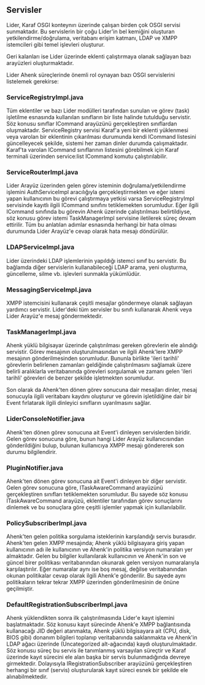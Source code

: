 ## Servisler

Lider, Karaf OSGI konteynırı üzerinde çalışan birden çok OSGI servisi sunmaktadır.
Bu servislerin bir çoğu Lider'in bel kemiğini oluşturan yetkilendirme/doğrulama, veritabanı erişim katmanı, 
LDAP ve XMPP istemcileri gibi temel işlevleri oluşturur.

Geri kalanları ise Lider üzerinde eklenti çalıştırmaya olanak sağlayan bazı arayüzleri oluşturmaktadır.

Lider Ahenk süreçlerinde önemli rol oynayan bazı OSGI servislerini listelemek gerekirse:

### ServiceRegistryImpl.java

Tüm eklentiler ve bazı Lider modülleri tarafından sunulan ve görev (task) işletilme esnasında kullanılan sınıfların 
bir liste halinde tutulduğu servistir. Söz konusu sınıflar ICommand arayüzünü gerçekleştiren sınıflardan oluşmaktadır.
ServiceRegistry servisi Karaf'a yeni bir eklenti yüklenmesi veya varolan bir eklentinin çıkarılması durumunda kendi ICommand 
listesini güncelleyecek şekilde, sistemi her zaman dinler durumda çalışmaktadır. Karaf'ta varolan ICommand sınıflarının
listesini görebilmek için Karaf terminali üzerinden service:list ICommand komutu çalıştırılabilir.

### ServiceRouterImpl.java

Lider Arayüz üzerinden gelen görev isteminin doğrulama/yetkilendirme işlemini AuthServiceImpl aracılığıyla gerçekleştirmekten
ve eğer istemi yapan kullanıcının bu görevi çalıştırmaya yetkisi varsa ServiceRegistryImpl servisinde kayıtlı ilgili ICommand
sınıfını tetiklemekten sorumludur. Eğer ilgili ICommand sınıfında bu görevin Ahenk üzerinde çalıştırılması belirtildiyse,
söz konusu görev istemi TaskManagerImpl servisine iletilerek süreç devam ettirilir. Tüm bu anlatılan adımlar esnasında herhangi
bir hata olması durumunda Lider Arayüz'e cevap olarak hata mesajı döndürülür.

### LDAPServiceImpl.java

Lider üzerindeki LDAP işlemlerinin yapıldığı istemci sınıf bu servistir. Bu bağlamda diğer servislerin kullanabileceği LDAP arama,
yeni oluşturma, güncelleme, silme vb. işlevleri sunmakla yükümlüdür.

### MessagingServiceImpl.java

XMPP istemcisini kullanarak çeşitli mesajlar göndermeye olanak sağlayan yardımcı servistir. Lider'deki tüm servisler bu sınıfı
kullanarak Ahenk veya Lider Arayüz'e mesaj göndermektedir.

### TaskManagerImpl.java

Ahenk yüklü bilgisayar üzerinde çalıştırılması gereken görevlerin ele alındığı servistir. Görev mesajının oluşturulmasından ve
ilgili Ahenk'lere XMPP mesajının gönderilmesinden sorumludur. Bununla birlikte 'ileri tarihli' görevlerin belirlenen zamanları 
geldiğinde çalıştırılmasını sağlamak üzere belirli aralıklarla veritabanında görevleri sorgulamak ve zamanı gelen 'ileri tarihli'
görevleri de benzer şekilde işletmekten sorumludur. 

Son olarak da Ahenk'ten dönen görev sonucuna dair mesajları dinler, mesaj sonucuyla ilgili veritabanı kaydını oluşturur ve görevin
işletildiğine dair bir Event fırlatarak ilgili dinleyici sınıfların uyarılmasını sağlar.

### LiderConsoleNotifier.java

Ahenk'ten dönen görev sonucuna ait Event'i dinleyen servislerden biridir. Gelen görev sonucuna göre, bunun hangi Lider Arayüz
kullanıcısından gönderildiğini bulup, bulunan kullanıcıya XMPP mesajı göndererek son durumu bilgilendirir.

### PluginNotifier.java

Ahenk'ten dönen görev sonucuna ait Event'i dinleyen bir diğer servistir. Gelen görev sonucuna göre, ITaskAwareCommand arayüzünü
gerçekleştiren sınıfları tetiklemekten sorumludur. Bu sayede söz konusu ITaskAwareCommand arayüzü, eklentiler tarafından görev
sonuçlarını dinlemek ve bu sonuçlara göre çeşitli işlemler yapmak için kullanılabilir.

### PolicySubscriberImpl.java

Ahenk'ten gelen politika sorgulama isteklerinin karşılandığı servis burasıdır. Ahenk'ten gelen XMPP mesajında; Ahenk yüklü 
bilgisayara giriş yapan kullanıcının adı ile kullanıcının ve Ahenk'in politika versiyon numaraları yer almaktadır.
Gelen bu bilgiler kullanılarak kullanıcının ve Ahenk'in son ve güncel birer politikası veritabanından okunarak gelen versiyon
numaralarıyla karşılaştırılır. Eğer numaralar aynı ise boş mesaj, değilse veritabanından okunan politikalar cevap olarak ilgili
Ahenk'e gönderilir. Bu sayede aynı politikaların tekrar tekrar XMPP üzerinden gönderilmesinin de önüne geçilmiştir.

### DefaultRegistrationSubscriberImpl.java

Ahenk yüklendikten sonra ilk çalıştırılmasında Lider'e kayıt işlemini başlatmaktadır. Söz konusu kayıt sürecinde Ahenk'e XMPP 
bağlantısında kullanacağı JID değeri atanmakta, Ahenk yüklü bilgisayara ait (CPU, disk, BIOS gibi) donanım bilgileri toplanıp
veritabanında saklanmakta ve Ahenk'in LDAP ağacı üzerinde (Uncategorized alt-ağacında) kaydı oluşturulmaktadır. Söz konusu süreç
bu servis ile tanımlanmış varsayılan süreçtir ve Karaf üzerinde kayıt sürecini ele alan başka bir servis bulunmadığında devreye
girmektedir. Dolayısıyla IRegistrationSubscriber arayüzünü gerçekleştiren herhangi bir sınıf (servis) oluşturularak kayıt süreci
esnek bir şekilde ele alınabilmektedir.
